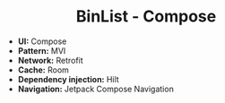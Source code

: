 <h1 align="center">BinList - Compose</h1>

- **UI:** Compose
- **Pattern:** MVI
- **Network:** Retrofit
- **Cache:** Room
- **Dependency injection:** Hilt       
- **Navigation:** Jetpack Compose Navigation
